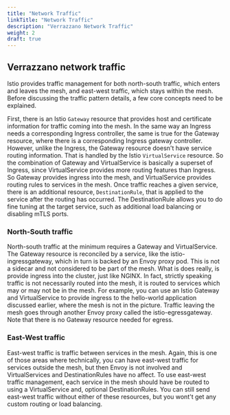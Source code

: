 ```yaml
---
title: "Network Traffic"
linkTitle: "Network Traffic"
description: "Verrazzano Network Traffic"
weight: 2
draft: true
---
```



## Verrazzano network traffic
Istio provides traffic management for both north-south traffic, which enters and leaves the mesh, and east-west traffic,
which stays within the mesh.  Before discussing the traffic pattern details, a few core concepts need to be explained.  

First, there is an Istio `Gateway` resource that provides host and certificate information for traffic coming into the mesh. 
In the same way an Ingress needs a corresponding Ingress controller, the same is true for the Gateway resource, where there 
is a corresponding Ingress gateway controller.  However, unlike the Ingress, the Gateway resource doesn't have service routing 
information.  That is handled by the Istio `VirtualService` resource.  So the combination of Gateway and VirtualService is 
basically a superset of Ingress, since VirtualService provides more routing features than Ingress.  So Gateway provides ingress
into the mesh, and VirtualService provides routing rules to services in the mesh.  Once traffic reaches a given service, there is 
an additional resource, `DestinationRule`, that is applied to the service after the routing has occurred.  The DestinationRule 
allows you to do fine tuning at the target service, such as additional load balancing or disabling mTLS ports.

### North-South traffic
North-south traffic at the minimum requires a Gateway and VirtualService. The Gateway resource is reconciled by a service, 
like the istio-ingressgateway, which in turn is backed by an Envoy proxy pod.  This is not a sidecar and not considered 
to be part of the mesh.  What is does really, is provide ingress into the cluster, just like NGINX. In fact, strictly 
speaking traffic is not necessarily routed into the mesh, it is routed to services which may or may not be in the mesh. 
For example, you can use an Istio Gateway and VirtualService to provide ingress to the hello-world application discussed earlier, 
where the mesh is not in the picture.  Traffic leaving the mesh goes through another Envoy proxy called the istio-egressgateway.
Note that there is no Gateway resource needed for egress.
 
### East-West traffic
East-west traffic is traffic between services in the mesh.  Again, this is one of those areas where technically, you 
can have east-west traffic for services outside the mesh, but then Envoy is not involved and VirtualServices and DestinationRules
have no affect.  To use east-west traffic management, each service in the mesh should have be routed to using a VirtualService
and, optional DestinationRules.  You can still send east-west traffic without either of these resources, but you wont't get any
custom routing or load balancing.

